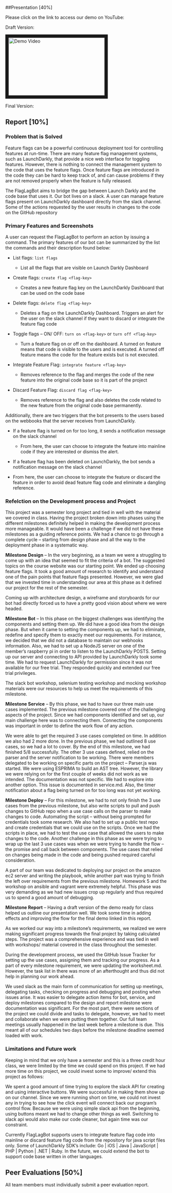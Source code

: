 ##Presentation [40%]

Please click on the link to access our demo on YouTube:

Draft Version:

<a href="http://www.youtube.com/watch?feature=player_embedded&v=58RUjCtPUo8
" target="_blank">
<img src="http://img.youtube.com/vi/58RUjCtPUo8/0.jpg" alt="Demo Video" width="300" height="180" border="10" />
</a>

Final Version:



## Report [10%]
### Problem that is Solved

Feature flags can be a powerful continuous deployment tool for controlling features at run-time. There are many feature flag management systems, such as LaunchDarkly, that provide a nice web interface for toggling features. However, there is nothing to connect the management system to the code that uses the feature flags. Once feature flags are introduced in the code they can be hard to keep track of, and can cause problems if they are not removed properly when the feature is fully released. 

The FlagLagBot aims to bridge the gap between Launch Darkly and the code base that uses it. Our bot lives on a slack. A user can manage feature flags present on LaunchDarkly dashboard directly from the slack channel. Some of the actions requested by the user results in changes to the code on the GitHub repository 

### Primary Features and Screenshots
A user can request the FlagLagBot to perform an action by issuing a command.  The primary features of our bot can be summarized by the list the commands and their description found below:

* List flags: `list flags`
  * List all the flags that are visible on Launch Darkly Dashboard

* Create flags: `create flag <flag-key>`
  * Creates a new feature flag key on the LaunchDarkly Dashboard that can be used on the code base

* Delete flags: `delete flag <flag-key>`
  * Deletes a flag on the LaunchDarkly Dashboard. Triggers an alert for the user on the slack channel if they want to discard or integrate the feature flag code 

* Toggle flags – ON/ OFF:  `turn on <flag-key>` or `turn off <flag-key>`
  * Turn a feature flag on or off on the dashboard. A turned on feature means that code is visible to the users and is executed. A turned off feature means the code for the feature exists but is not executed. 

* Integrate Feature Flag: `integrate feature <flag-key>`
  * Removes reference to the flag and merges the code of the new feature into the original code base so it is part of the project

* Discard Feature Flag: `discard flag <flag-key>`
  * Removes reference to the flag and also deletes the code related to the new feature from the original code base permanently.

Additionally, there are two triggers that the bot presents to the users based on the webbooks that the server receives from LaunchDarkly.

* If a feature flag is turned on for too long, it sends a notification message on the slack channel
  * From here, the user can choose to integrate the feature into mainline code if they are interested or dismiss the alert.

* If a feature flag has been deleted on LaunchDarkly, the bot sends a notification message on the slack channel
 * From here, the user can choose to integrate the feature or discard the feature in order to avoid dead feature flag code and eliminate a dangling reference.

### Refelction on the Development process and Project

This project was a semester long project and tied in well with the material we covered in class. Having the project broken down into phases using the different milestones definitely helped in making the development process more manageable. It would have been a challenge if we did not have these milestones as a guiding reference points. We had a chance to go through a complete cycle – starting from design phase and all the way to the deployment phase in a systematic way.

**Milestone Design** – In the very beginning, as a team we were a struggling to come up with an idea that seemed to fit the criteria of a bot. The suggested topics on the course website was our starting point. We ended up choosing feature flags. It took a good amount of research to identify and understand one of the pain points that feature flags presented. However, we were glad that we invested time in understanding our area at this phase as it defined our project for the rest of the semester.  

Coming up with architecture design, a wireframe and storyboards for our bot had directly forced us to have a pretty good vision about where we were headed. 
 
**Milestone Bot** – In this phase on the biggest challenges was identifying the components and setting them up. We did have a good idea from the design phase. But when it came to setting the components up, we had to eliminate, redefine and specify them to exactly meet our requirements. For instance, we decided that we did not a database to maintain our webhooks information. Also, we had to set up a NodeJS server on one of the member’s raspberry pi in order to listen to the LaunchDarkly POSTS. Setting up our server and connecting to API provided by LaunchDarkly took some time. We had to request LaunchDarkly for permission since it was not available for our free trial. They responded quickly and extended our free trial privileges. 

The slack bot workshop, selenium testing workshop and mocking workshop materials were our resources to help us meet the requirements of this milestone. 
 
**Milestone Service** – By this phase, we had to have our three main use cases implemented.  The previous milestone covered one of the challenging aspects of the project. Since we had components identified and set up, our main challenge here was to connecting them. Connecting the components was important in order to define the work flow of any action. 

We were able to get the required 3 use cases completed on time. In addition we also had 2 more done. In the previous phase, we had outlined 8 use cases, so we had a lot to cover. By the end of this milestone, we had finished 5/8 successfully. The other 3 use cases defined, relied on the parser and the server notification to be working. There were members delegated to be working on specific parts on the project – Parser.js was started. We were using ESPRIMA to build an AST tree. However, the library we were relying on for the first couple of weeks did not work as we intended. The documentation was not specific. We had to explore into another option. This issue is documented in service.md. Also, the timer notification about a flag being turned on for too long was not yet working.  

**Milestone Deploy** – For this milestone, we had to not only finish the 3 use cases from the previous milestone, but also write scripts to pull and push changes to GitHub repo when a use case calls on the parser to make changes to code. Automating the script – without being prompted for credentials took some research. We also had to set up a public test repo and create credentials that we could use on the scripts.  Once we had the scripts in place, we had to test the use case that allowed the users to make changes to the code.
Another challenge in this phase as we were trying to wrap up the last 3 use cases was when we were trying to handle the flow – the promise and call back between components. The use cases that relied on changes being made in the code and being pushed required careful consideration. 

A part of our team was dedicated to deploying our project on the amazon ec2 server and writing the playbook, while another part was trying to finish the left over requirements from the previous milestone. Homework 5 and the workshop on ansible and vagrant were extremely helpful. This phase was very demanding as we had new issues crop up regularly and thus required us to spend a good amount of debugging. 

**Milestone Report** – Having a draft version of the demo ready for class helped us outline our presentation well. We took some time in adding effects and improving the flow for the final demo linked in this report. 

As we worked our way into a milestone’s requirements, we realized we were making significant progress towards the final project by taking calculated steps.  The project was a comprehensive experience and was tied in well with workshops/ material covered in the class throughout the semester.

During the development process, we used the GitHub Issue Tracker for setting up the use cases, assigning them and tracking our progress. As a part of every milestone requirement, we were updating the worksheet.md. However, the task list in there was more of an afterthought and thus did not help in planning our work ahead.  

We used slack as the main form of communication for setting up meetings, delegating tasks, checking on progress and debugging and posting when issues arise.  It was easier to delegate action items for bot, service, and deploy milestones compared to the design and report milestone were documentation was significant. For the most part, there were sections of the project we could divide and tasks to delegate, however, we had to meet and collaborate when we were putting them together. Our full team meetings usually happened in the last week before a milestone is due. This meant all of our schedules two days before the milestone deadline seemed loaded with work. 


### Limitations and Future work
Keeping in mind that we only have a semester and this is a three credit hour class, we were limited by the time we could spend on this project. If we had more time on this project, we could invest some to improve/ extend this project as follows:

We spent a good amount of time trying to explore the slack API for creating and using interactive buttons. We were successful in making them show up on our channel. Since we were running short on time, we could not invest any in trying to see how the click event will connect back our program’s control flow. Because we were using simple slack api from the beginning, using buttons meant we had to change other things as well. Switching to slack api would also make our code cleaner, but again time was our constraint. 

Currently FlagLagBot supports users to integrate feature flag code into mainline or discard feature flag code from the repository for java script files only. Some of LaunchDarkly SDK’s include: Go | iOS | Java | JavaScript | PHP | Python | .NET | Ruby. In the future, we could extend the bot to support code base written in other languages.  

## Peer Evaluations [50%]
All team members must individually submit a peer evaluation report.
